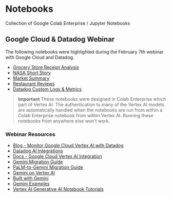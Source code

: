 # Notebooks
Collection of Google Colab Enterprise / Jupyter Notebooks

## Google Cloud & Datadog Webinar
The following notebooks were highlighted during the February 7th webinar with Google Cloud and Datadog.

- [Grocery Store Receipt Analysis](grocery_receipt_analysis.ipynb)
- [NASA Short Story](nasa_short_stories.ipynb)
- [Market Summary](market_summary.ipynb)
- [Restaurant Reviews](restaurant_reviews.ipynb)
- [Datadog Custom Logs & Metrics](datadog_custom_logs.ipynb)

>**Important** These notebooks were designed in Colab Enterprise which part of Vertex AI. The authentication to many of the Vertex AI models are automatically handled when the notebooks are run from within a Colab Enterprise notebook from within Vertex AI. Running these notebooks from anywhere else won't work.

### Webinar Resources

- [Blog - Monitor Google Cloud Vertex AI with Datadog](https://dtdg.co/48Ls3dH)
- [Datadog AI Integrations](https://dtdg.co/3HykB9X)
- [Docs - Google Cloud Vertex AI Integration](https://dtdg.co/3HwCnKQ)
- [Gemini Migration Guide](https://ai.google.dev/docs/migrate_to_cloud)
- [PaLM-to-Gemini Migration Guide](https://ai.google.dev/docs/migration_guide)
- [Gemini on Vertex AI](https://cloud.google.com/vertex-ai/docs/generative-ai/multimodal/overview)
- [Built with Gemini](https://ai.google.dev/)
- [Gemini Examples](https://ai.google.dev/examples?keywords=googleai)
- [Vertex AI Generative AI Notebook Tutorials](https://cloud.devsite.corp.google.com/vertex-ai/docs/generative-ai/tutorials)

